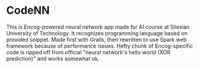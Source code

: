 # CodeNN

This is Encog-powered neural network app made for AI course at Silesian University of Technology. It recognizes programming language based on provided snippet. Made first with Grails, then rewritten to use Spark web framework because of performance issues. Hefty chunk of Encog-specific code is ripped off from official "neural network's hello world (XOR prediction)" and works somewhat ok.
